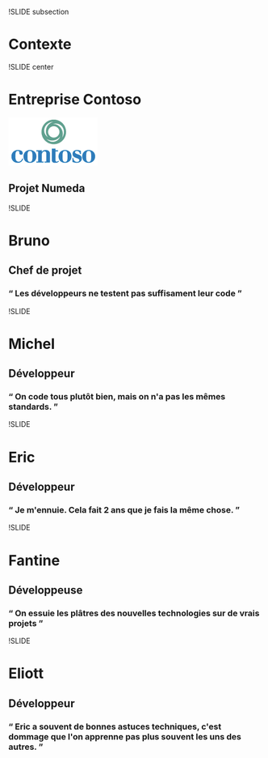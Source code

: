 ﻿!SLIDE subsection
# Contexte

!SLIDE center
# Entreprise Contoso
![Logo Contoso](contoso_logo.jpg)
## Projet Numeda

!SLIDE
# Bruno
## Chef de projet
### &#8220; Les développeurs ne testent pas suffisament leur code &#8221;

!SLIDE
# Michel
## Développeur
### &#8220; On code tous plutôt bien, mais on n'a pas les mêmes standards. &#8221;

!SLIDE
# Eric
## Développeur
### &#8220; Je m'ennuie. Cela fait 2 ans que je fais la même chose. &#8221;

!SLIDE
# Fantine
## Développeuse
### &#8220; On essuie les plâtres des nouvelles technologies sur de vrais projets &#8221;

!SLIDE
# Eliott
## Développeur
### &#8220; Eric a souvent de bonnes astuces techniques, c'est dommage que l'on apprenne pas plus souvent les uns des autres. &#8221;
